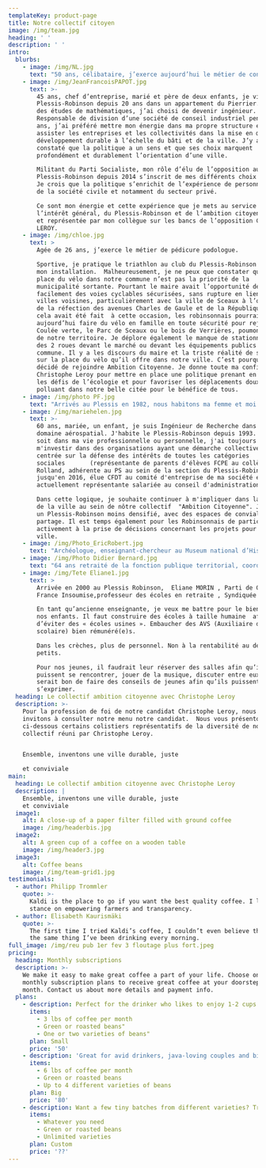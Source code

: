 ```yaml
---
templateKey: product-page
title: Notre collectif citoyen
image: /img/team.jpg
heading: ' '
description: ' '
intro:
  blurbs:
    - image: /img/NL.jpg
      text: "50 ans, célibataire, j’exerce aujourd’hui le métier de consultant à Boulogne Billancourt. J’habite dans la nouvelle Cité Jardin depuis 12 ans. En 2008, j’ai dû quitter la province dans le cadre d’une mobilité professionnelle. J’ai choisi de vivre au Plessis-Robinson en raison de la présence de parcs et jardins départementaux. La verdure et les arbres sont vitaux pour aérer mon existence. Je me suis rapidement investie localement dans des associations protectrices de l’environnement, du patrimoine et d’un urbanisme maîtrisé (association comité de Quartier le Chateaubriand pour le Panoramic-Ermitage et P.L.E.S.S.I.S) et ai également rejoint ensuite des associations d’usagers des transports.\nEn 2009, j’ai adhéré au nouveau rassemblement Europe Ecologie Les Verts qu’Eva Joly avait rejoint pour les élections européennes. En effet, outre des valeurs écologiques, l’éthique en politique est dans mon ADN.  Mon compte tweeter @Ethique92350 en porte le nom. Jusqu’en 2018, j’ai animé le site Europe Ecologie les Verts du Plessis-Robinson avant de rejoindre le mouvement crée par Benoit Hamon, Génération-S car l’écologie politique est à mon sens indissociable de la solidarité.\nForte de ma résilience aux vicissitudes de l’existence et de mes valeurs, je souhaite continuer à m’investir civiquement pour porter notre collectif au succès pour une ambition citoyenne, qui soit digne de notre cité et de ses habitant(es)\_!\n\n"
    - image: /img/JeanFrancoisPAPOT.jpg
      text: >-
        45 ans, chef d’entreprise, marié et père de deux enfants, je vis au
        Plessis-Robinson depuis 20 ans dans un appartement du Pierrier. Après
        des études de mathématiques, j’ai choisi de devenir ingénieur.
        Responsable de division d’une société de conseil industriel pendant dix
        ans, j’ai préféré mettre mon énergie dans ma propre structure et
        assister les entreprises et les collectivités dans la mise en œuvre du
        développement durable à l’échelle du bâti et de la ville. J’y ai
        constaté que la politique a un sens et que ses choix marquent
        profondément et durablement l’orientation d’une ville.

        Militant du Parti Socialiste, mon rôle d’élu de l’opposition au
        Plessis-Robinson depuis 2014 s’inscrit de mes différents choix de vie.
        Je crois que la politique s’enrichit de l’expérience de personnes issues
        de la société civile et notamment du secteur privé. 

        Ce sont mon énergie et cette expérience que je mets au service de
        l’intérêt général, du Plessis-Robinson et de l’ambition citoyenne portée
        et représentée par mon collègue sur les bancs de l’opposition Christophe
        LEROY.
    - image: /img/chloe.jpg
      text: >
        Agée de 26 ans, j’exerce le métier de pédicure podologue.

        Sportive, je pratique le triathlon au club du Plessis-Robinson depuis
        mon installation.  Malheureusement, je ne peux que constater que la
        place du vélo dans notre commune n’est pas la priorité de la
        municipalité sortante. Pourtant le maire avait l’opportunité de créer
        facilement des voies cyclables sécurisées, sans rupture en lien avec les
        villes voisines, particulièrement avec la ville de Sceaux à l’occasion
        de la réfection des avenues Charles de Gaule et de la République. Si
        cela avait été fait  à cette occasion, les robinsonnais pourraient
        aujourd’hui faire du vélo en famille en toute sécurité pour rejoindre la
        Coulée verte, le Parc de Sceaux ou le bois de Verrières, poumons verts
        de notre territoire. Je déplore également le manque de stationnements
        des 2 roues devant le marché ou devant les équipements publics de notre
        commune. Il y a les discours du maire et la triste réalité de son action
        sur la place du vélo qu’il offre dans notre ville. C’est pourquoi j’ai
        décidé de rejoindre Ambition Citoyenne. Je donne toute ma confiance à
        Christophe Leroy pour mettre en place une politique prenant en compte
        les défis de l’écologie et pour favoriser les déplacements doux, non
        polluant dans notre belle citée pour le bénéfice de tous.
    - image: /img/photo PF.jpg
      text: "Arrivés au Plessis en 1982, nous habitons ma femme et moi le quartier de La Fosse Bazin, proche de l’étang Colbert. Nos deux enfants sont nés au Plessis et y ont été scolarisés. J’ai 67 ans, ingénieur  aujourd’hui retraité, je travaillais dans le secteur des télécommunications en tant que chef de département en recherche et développement.\nSocialiste depuis toujours, je me suis investi de façon plus active depuis une douzaine d’années comme militant à la section du Plessis-Robinson.\nEn près de quarante ans, j’ai vu  la ville évoluer, avec certes quelquefois de bonnes choses mais  aussi  avec des options et des choix plus que discutables. Aujourd’hui, je suis convaincu que nous avons besoin de proposer de nouvelles directions, n’excluant personne, faisant une large place à la démocratie locale, en associant les habitants dans  les choix importants, en agissant en totale transparence. Nous avons besoin d’un plan d’urbanisme équilibré alliant activités économiques  et habitat,  un habitat respectant la mixité et accessible au plus grand nombre,  en harmonie avec les infrastructures et préservant l’environnement. Il est grand temps de donner  à notre ville une réelle impulsion écologique comme beaucoup d’autres villes l’ont déjà fait, faisons le pari des mobilités douces avec un plan vélo efficace et ambitieux… \nJe m’engage sur la liste «\_Ambition Citoyenne\_» conduite par Christophe Leroy , liste riche par sa diversité réunissant  citoyens, associatifs, militants d’une gauche  écologique et sociale,  et partageant tous  une même envie, je sais qu’elle sera à la hauteur de ces enjeux\_!"
    - image: /img/mariehelen.jpg
      text: >-
        60 ans, mariée, un enfant, je suis Ingénieur de Recherche dans le
        domaine aérospatial. J'habite le Plessis-Robinson depuis 1993. Que ce
        soit dans ma vie professionnelle ou personnelle, j'ai toujours voulu
        m'investir dans des organisations ayant une démarche collective et
        centrée sur la défense des intérêts de toutes les catégories
        sociales       (représentante de parents d'élèves FCPE au collège Romain
        Rolland, adhérente au PS au sein de la section du Plessis-Robinson
        jusqu'en 2016, élue CFDT au comité d'entreprise de ma société et
        actuellement représentante salariée au conseil d'administration). 

        Dans cette logique, je souhaite continuer à m'impliquer dans la conduite
        de la ville au sein de nôtre collectif  "Ambition Citoyenne". J'aspire à
        un Plessis-Robinson moins densifié, avec des espaces de convialité et de
        partage. Il est temps également pour les Robinsonnais de participer plus
        activement à la prise de décisions concernant les projets pour leur
        ville.              
    - image: /img/Photo_EricRobert.jpg
      text: "Archéologue, enseignant-chercheur au Museum national d’Histoire naturelle, je suis un enfant du Plessis-Robinson. Ma famille s’y est installée en 1934 dans la Cité Basse qu’elle n’a jamais quittée. Ma mère a été professeur de français au collège Claude-Nicolas Ledoux pendant 20 ans, mon père un acteur citoyen et associatif important, notamment au sein du club de rugby, de la FCPE et du Parti Socialiste. \nJe suis attaché à l’enseignement et à l’école publique\_: ils méritent d’être au premier rang des investissements, à l’échelle de l’Etat comme d’une commune. Or au Plessis-Robinson, l’intérêt des enfants passe trop souvent après celui des promoteurs. Les cours et leurs espaces de vie, notamment celle de mon quartier, François Peatrik, sont régulièrement amputés au profit de programmes immobiliers. \nEngagé au Parti Socialiste, je revendique des valeurs de gauche, au premier rang desquelles la solidarité, l’une des priorités de la liste Ambition citoyenne. Parmi les actions à mettre en place, faire en sorte qu’enfin des logements soient réservés aux étudiant.e.s dans notre ville, pour répondre aux difficultés toujours plus importantes qu’ils et elles doivent rencontrer, avec la hausse constante des loyers et la baisse des APL décidée par le gouvernement Macron.  "
    - image: /img/Photo Didier Bernard.jpg
      text: "64 ans retraité de la fonction publique territorial, coordinateur des services Enfance Jeunesse et enseignement de la ville du Plessis Robinson, puis directeur d’un centre Social et Culturel,  j’ai fini ma carrière comme  responsable des activités périscolaires, centre de vacances et classes de découverte  de la ville de Bagneux.\nEn marge de mes activités professionnelles j’ai aussi été pendant des années président de la Fédération des Conseils de Parents d’Elèves des Hauts de Seine.\nDepuis toujours j’ai eu une passion pour le sport, la formation et l’éducation populaire\nJ’ai ainsi été rugbyman eu sein du CSMPR section rugby ou j’ai été Educateur des enfants (mini poussins a moins de 14 ans), puis responsable de l’Ecole de Rugby.\nJe suis ensuite devenu président de l Entente Plessis Robinson Meudon Rugby aux cotés du regretté Pierre CETTOUR ROSE, ce qui m’a conduit à m’investir dans le Conseil Départemental de Rugby des Hauts de Seine dont je suis actuellement Vice Président.\nC’est pour promouvoir les valeurs qui ont bâties mon parcours personnel et professionnel que j’ai décidé de m’engager dans la liste «\_Ambition Citoyenne\_»"
    - image: /img/Tete Eliane1.jpg
      text: >
        Arrivée en 2000 au Plessis Robinson,  Eliane MORIN , Parti de Gauche,
        France Insoumise,professeur des écoles en retraite , Syndiquée à la FSU.

        En tant qu’ancienne enseignante, je veux me battre pour le bien-être de
        nos enfants. Il faut construire des écoles à taille humaine  afin
        d’éviter des « écoles usines ». Embaucher des AVS (Auxiliaire de vie
        scolaire) bien rémunéré(e)s.

        Dans les crèches, plus de personnel. Non à la rentabilité au dépend des
        petits. 

        Pour nos jeunes, il faudrait leur réserver des salles afin qu’ils
        puissent se rencontrer, jouer de la musique, discuter entre eux. Il
        serait bon de faire des conseils de jeunes afin qu’ils puissent
        s’exprimer.
  heading: Le collectif ambition citoyenne avec Christophe Leroy
  description: >-
    Pour la profession de foi de notre candidat Christophe Leroy, nous vous
    invitons à consulter notre menu notre candidat.  Nous vous présentons
    ci-dessous certains colistiers représentatifs de la diversité de notre
    collectif réuni par Christophe Leroy.


    Ensemble, inventons une ville durable, juste

    et conviviale
main:
  heading: Le collectif ambition citoyenne avec Christophe Leroy
  description: |
    Ensemble, inventons une ville durable, juste
    et conviviale
  image1:
    alt: A close-up of a paper filter filled with ground coffee
    image: /img/headerbis.jpg
  image2:
    alt: A green cup of a coffee on a wooden table
    image: /img/header3.jpg
  image3:
    alt: Coffee beans
    image: /img/team-grid1.jpg
testimonials:
  - author: Philipp Trommler
    quote: >-
      Kaldi is the place to go if you want the best quality coffee. I love their
      stance on empowering farmers and transparency.
  - author: Elisabeth Kaurismäki
    quote: >-
      The first time I tried Kaldi’s coffee, I couldn’t even believe that was
      the same thing I’ve been drinking every morning.
full_image: /img/reu pub 1er fev 3 floutage plus fort.jpeg
pricing:
  heading: Monthly subscriptions
  description: >-
    We make it easy to make great coffee a part of your life. Choose one of our
    monthly subscription plans to receive great coffee at your doorstep each
    month. Contact us about more details and payment info.
  plans:
    - description: Perfect for the drinker who likes to enjoy 1-2 cups per day.
      items:
        - 3 lbs of coffee per month
        - Green or roasted beans"
        - One or two varieties of beans"
      plan: Small
      price: '50'
    - description: 'Great for avid drinkers, java-loving couples and bigger crowds'
      items:
        - 6 lbs of coffee per month
        - Green or roasted beans
        - Up to 4 different varieties of beans
      plan: Big
      price: '80'
    - description: Want a few tiny batches from different varieties? Try our custom plan
      items:
        - Whatever you need
        - Green or roasted beans
        - Unlimited varieties
      plan: Custom
      price: '??'
---
```


